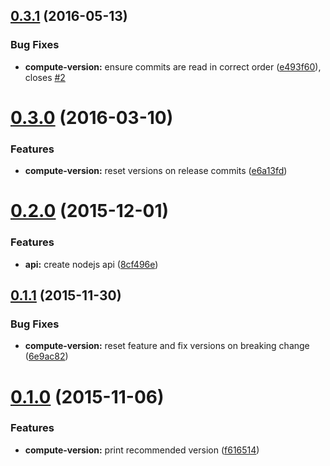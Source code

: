 <a name="0.3.1"></a>
## [0.3.1](https://github.com/JamieMason/conventional-recommended-version/compare/0.3.0...v0.3.1) (2016-05-13)


### Bug Fixes

* **compute-version:** ensure commits are read in correct order ([e493f60](https://github.com/JamieMason/conventional-recommended-version/commit/e493f60)), closes [#2](https://github.com/JamieMason/conventional-recommended-version/issues/2)



<a name="0.3.0"></a>
# [0.3.0](https://github.com/JamieMason/conventional-recommended-version/compare/0.2.0...0.3.0) (2016-03-10)


### Features

* **compute-version:** reset versions on release commits ([e6a13fd](https://github.com/JamieMason/conventional-recommended-version/commit/e6a13fd))



<a name="0.2.0"></a>
# [0.2.0](https://github.com/JamieMason/conventional-recommended-version/compare/0.1.1...0.2.0) (2015-12-01)


### Features

* **api:** create nodejs api ([8cf496e](https://github.com/JamieMason/conventional-recommended-version/commit/8cf496e))



<a name="0.1.1"></a>
## [0.1.1](https://github.com/JamieMason/conventional-recommended-version/compare/0.1.0...0.1.1) (2015-11-30)


### Bug Fixes

* **compute-version:** reset feature and fix versions on breaking change ([6e9ac82](https://github.com/JamieMason/conventional-recommended-version/commit/6e9ac82))



<a name="0.1.0"></a>
# [0.1.0](https://github.com/JamieMason/conventional-recommended-version/compare/f616514...0.1.0) (2015-11-06)


### Features

* **compute-version:** print recommended version ([f616514](https://github.com/JamieMason/conventional-recommended-version/commit/f616514))



